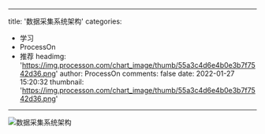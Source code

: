 
---
title: '数据采集系统架构'
categories: 
 - 学习
 - ProcessOn
 - 推荐
headimg: 'https://img.processon.com/chart_image/thumb/55a3c4d6e4b0e3b7f7542d36.png'
author: ProcessOn
comments: false
date: 2022-01-27 15:20:32
thumbnail: 'https://img.processon.com/chart_image/thumb/55a3c4d6e4b0e3b7f7542d36.png'
---

<div>   
<img class="thumb" alt="数据采集系统架构" src="https://img.processon.com/chart_image/thumb/55a3c4d6e4b0e3b7f7542d36.png" referrerpolicy="no-referrer">
<p></p>  
</div>
            